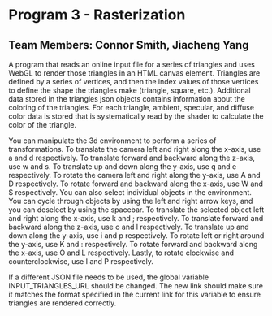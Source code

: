 # Program 3 - Rasterization
## Team Members: Connor Smith, Jiacheng Yang

A program that reads an online input file for a series of triangles and uses WebGL to render those triangles in an HTML canvas element. Triangles are defined by a series of vertices, and then the index values of those vertices to define the shape the triangles make (triangle, square, etc.). Additional data stored in the triangles json objects contains information about the coloring of the triangles. For each triangle, ambient, specular, and diffuse color data is stored that is systematically read by the shader to calculate the color of the triangle.

You can manipulate the 3d environment to perform a series of transformations. To translate the camera left and right along the x-axis, use a and d respectively. To translate forward and backward along the z-axis, use w and s. To translate up and down along the y-axis, use q and e respectively. To rotate the camera left and right along the y-axis, use A and D respectively. To rotate forward and backward along the x-axis, use W and S respectively. You can also select individual objects in the environment. You can cycle through objects by using the left and right arrow keys, and you can deselect by using the spacebar. To translate the selected object left and right along the x-axis, use k and ; respectively. To translate forward and backward along the z-axis, use o and l respectively. To translate up and down along the y-axis, use i and p respectively. To rotate left or right around the y-axis, use K and : respectively. To rotate forward and backward along the x-axis, use O and L respectively. Lastly, to rotate clockwise and counterclockwise, use I and P respectively.

If a different JSON file needs to be used, the global variable INPUT_TRIANGLES_URL should be changed. The new link should make sure it matches the format specified in the current link for this variable to ensure triangles are rendered correctly.
